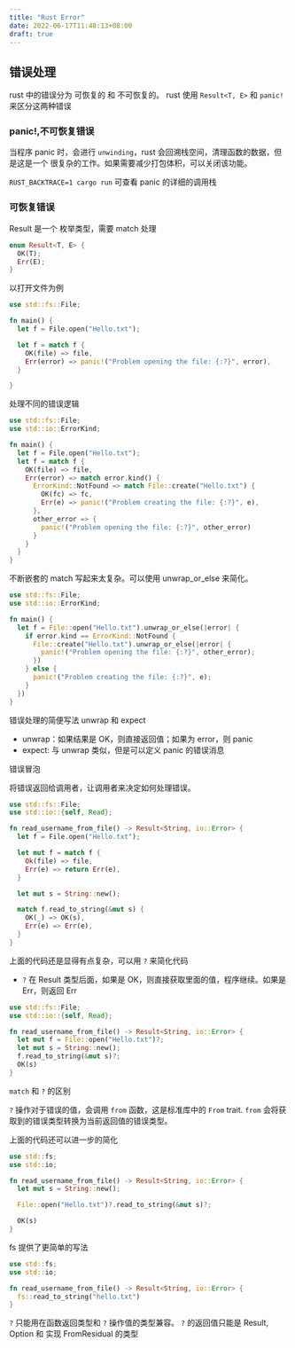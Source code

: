 ```yaml
---
title: "Rust Error"
date: 2022-06-17T11:48:13+08:00
draft: true
---
```


## 错误处理

rust 中的错误分为 可恢复的 和 不可恢复的。
rust 使用 `Result<T, E>` 和 `panic!` 来区分这两种错误

### panic!,不可恢复错误

当程序 panic 时，会进行 `unwinding`，rust 会回溯栈空间，清理函数的数据，但是这是一个
很复杂的工作。如果需要减少打包体积，可以关闭该功能。

`RUST_BACKTRACE=1 cargo run` 可查看 panic 的详细的调用栈


### 可恢复错误

Result 是一个 枚举类型，需要 match 处理

```rust
enum Result<T, E> {
  OK(T);
  Err(E);
}
```

以打开文件为例

```rust
use std::fs::File;

fn main() {
  let f = File.open("Hello.txt");

  let f = match f {
    OK(file) => file,
    Err(error) => panic!("Problem opening the file: {:?}", error),
  }

}
```

处理不同的错误逻辑

```rust
use std::fs::File;
use std::io::ErrorKind;

fn main() {
  let f = File.open("Hello.txt");
  let f = match f {
    OK(file) => file,
    Err(error) => match error.kind() {
      ErrorKind::NotFound => match File::create("Hello.txt") {
        OK(fc) => fc,
        Err(e) => panic!("Problem creating the file: {:?}", e),
      },
      other_error => {
        panic!("Problem opening the file: {:?}", other_error)
      }
    }
  }
}
```

不断嵌套的 match 写起来太复杂。可以使用 unwrap_or_else 来简化。

```rust
use std::fs::File;
use std::io::ErrorKind;

fn main() {
  let f = File::open("Hello.txt").unwrap_or_else(|error| {
    if error.kind == ErrorKind::NotFound {
      File::create("Hello.txt").unwrap_or_else(|error| {
        panic!("Problem opening the file: {:?}", other_error);
      })
    } else { 
      panic!("Problem creating the file: {:?}", e);
    }
  })
}
```

错误处理的简便写法 unwrap 和 expect

* unwrap：如果结果是 OK，则直接返回值；如果为 error，则 panic
* expect: 与 unwrap 类似，但是可以定义 panic 的错误消息

错误冒泡

将错误返回给调用者，让调用者来决定如何处理错误。

```rust
use std::fs::File;
use std::io::{self, Read};

fn read_username_from_file() -> Result<String, io::Error> {
  let f = File.open("Hello.txt");

  let mut f = match f {
    Ok(file) => file,
    Err(e) => return Err(e),
  }

  let mut s = String::new();

  match f.read_to_string(&mut s) {
    OK(_) => OK(s),
    Err(e) => Err(e),
  }
}
```

上面的代码还是显得有点复杂，可以用 `?` 来简化代码

* `?` 在 Result 类型后面，如果是 OK，则直接获取里面的值，程序继续。如果是 Err，则返回
Err

```rust
use std::fs::File;
use std::io::{self, Read};

fn read_username_from_file() -> Result<String, io::Error> {
  let mut f = File::open("Hello.txt")?;
  let mut s = String::new();
  f.read_to_string(&mut s)?;
  OK(s)
}
```

`match` 和 `?` 的区别

`?` 操作对于错误的值，会调用 `from` 函数，这是标准库中的 `From` trait.
`from` 会将获取到的错误类型转换为当前返回值的错误类型。

上面的代码还可以进一步的简化

```rust
use std::fs;
use std::io;

fn read_username_from_file() -> Result<String, io::Error> {
  let mut s = String::new();

  File::open("Hello.txt")?.read_to_string(&mut s)?;

  OK(s)
}
```

fs 提供了更简单的写法

```rust
use std::fs;
use std::io;

fn read_username_from_file() -> Result<String, io::Error> {
  fs::read_to_string("hello.txt")
}
```

`?` 只能用在函数返回类型和 `?` 操作值的类型兼容。
`?` 的返回值只能是 Result, Option 和 实现 FromResidual 的类型